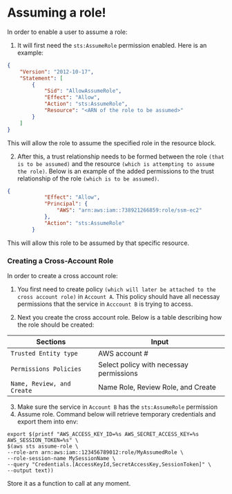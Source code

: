 <h1>Assuming a role!</h1>
 

In order to enable a user to assume a role: 

1. It will first need the `sts:AssumeRole` permission enabled. Here is an example:

```json
{
    "Version": "2012-10-17",
    "Statement": [
        {
            "Sid": "AllowAssumeRole",
            "Effect": "Allow",
            "Action": "sts:AssumeRole",
            "Resource": "<ARN of the role to be assumed>"
        }
    ]
}
```

This will allow the role to assume the specified role in the resource block. 

2. After this, a trust relationship needs to be formed between the role `(that is to be assumed)` and the resource `(which is attempting to assume the role)`. Below is an example of the added permissions to the trust relationship of the role `(which is to be assumed)`.

```json
{
            "Effect": "Allow",
            "Principal": {
                "AWS": "arn:aws:iam::738921266859:role/ssm-ec2"
            },
            "Action": "sts:AssumeRole"
        }
```
This will allow this role to be assumed by that specific resource. 

<h3>Creating a Cross-Account Role</h3>
 

In order to create a cross account role:

1. You first need to create policy `(which will later be attached to the cross account role)` in `Account A`. This policy should have all necessay permissions that the service in `Acccount B` is trying to access.

2. Next you create the cross account role. Below is a table describing how the role should be created:


  | Sections                 | Input                                     |
  | ---                      | ---                                       |
  |`Trusted Entity type`     | AWS account #                             |
  |`Permissions Policies`    | Select policy with necessay permissions   |
  |`Name, Review, and Create`| Name Role, Review Role, and Create        |

3. Make sure the service in `Account B` has the `sts:AssumeRole` permission
4. Assume role. Command below will retrieve temporary credentials and export them into env:
```
export $(printf "AWS_ACCESS_KEY_ID=%s AWS_SECRET_ACCESS_KEY=%s AWS_SESSION_TOKEN=%s" \
$(aws sts assume-role \
--role-arn arn:aws:iam::123456789012:role/MyAssumedRole \
--role-session-name MySessionName \
--query "Credentials.[AccessKeyId,SecretAccessKey,SessionToken]" \
--output text))
```
Store it as a function to call at any moment.
